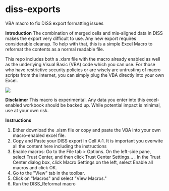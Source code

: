 # diss-exports
VBA macro to fix DISS export formatting issues

**Introduction**
The combination of merged cells and mis-aligned data in DISS makes the export very difficult to use. Any new export requires considerable cleanup. To help with that, this is a simple Excel Macro to reformat the contents as a normal readable file. 

This repo includes both a .xlsm file with the macro already enabled as well as the underlying Visual Basic (VBA) code which you can use. For those who have restrictive security policies or are wisely are untrusting of macro scripts from the internet, you can simply plug the VBA directly into your own Excel.

![](diss-improve-preview.gif)

**Disclaimer**
This macro is experimental. Any data you enter into this excel-enabled workbook should be backed up. While potential impact is minimal, use at your own risk.  

**Instructions**
1. Either download the .xlsm file or copy and paste the VBA into your own macro-enabled excel file.
2. Copy and Paste your DISS export In Cell A:1. It is important you overwite all the content here including the instructions
3. Enable macros: Go to the File tab > Options. On the left-side pane, select Trust Center, and then click Trust Center Settings… . In the Trust Center dialog box, click Macro Settings on the left, select Enable all macros and click OK.
4. Go to the "View" tab in the toolbar.
5. Click on "Macros" and select "View Macros."
6. Run the DISS_Reformat macro

